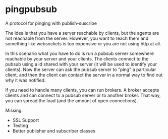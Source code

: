 # pingpubsub
A protocol for pinging with publish-suscribe

The idea is that you have a server reachable by clients, but the agents are not reachable from the server. However, you want to reach them
and something like websockets is too expensive or you are not using http at all.

In this scenario what you have to do is run a pubsub server somewhere reachable by your server and your clients. The clients connect to
the pubsub using a id shared with your server (it will be used to identify your clients). Now the server can ask the pubsub server to
"ping" a particular client, and then the client can contact the server in a normal way to find out why it was notified.

If you need to handle many clients, you can run brokers. A broker accepts clients and can connect to a pubsub server or to another broker.
That way, you can spread the load (and the amount of open connections).

Missing:
- SSL Support
- Testing
- Better publisher and subscriber classes
